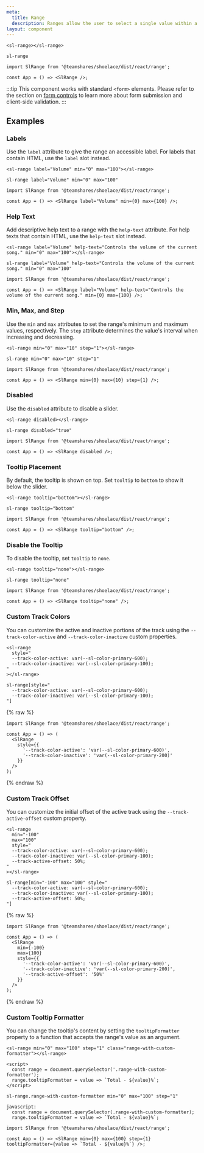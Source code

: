 ```yaml
---
meta:
  title: Range
  description: Ranges allow the user to select a single value within a given range using a slider.
layout: component
---
```


```html:preview
<sl-range></sl-range>
```

```pug:slim
sl-range
```

```jsx:react
import SlRange from '@teamshares/shoelace/dist/react/range';

const App = () => <SlRange />;
```

:::tip
This component works with standard `<form>` elements. Please refer to the section on [form controls](/getting-started/form-controls) to learn more about form submission and client-side validation.
:::

## Examples

### Labels

Use the `label` attribute to give the range an accessible label. For labels that contain HTML, use the `label` slot instead.

```html:preview
<sl-range label="Volume" min="0" max="100"></sl-range>
```

```pug:slim
sl-range label="Volume" min="0" max="100"
```

```jsx:react
import SlRange from '@teamshares/shoelace/dist/react/range';

const App = () => <SlRange label="Volume" min={0} max={100} />;
```

### Help Text

Add descriptive help text to a range with the `help-text` attribute. For help texts that contain HTML, use the `help-text` slot instead.

```html:preview
<sl-range label="Volume" help-text="Controls the volume of the current song." min="0" max="100"></sl-range>
```

```pug:slim
sl-range label="Volume" help-text="Controls the volume of the current song." min="0" max="100"
```

```jsx:react
import SlRange from '@teamshares/shoelace/dist/react/range';

const App = () => <SlRange label="Volume" help-text="Controls the volume of the current song." min={0} max={100} />;
```

### Min, Max, and Step

Use the `min` and `max` attributes to set the range's minimum and maximum values, respectively. The `step` attribute determines the value's interval when increasing and decreasing.

```html:preview
<sl-range min="0" max="10" step="1"></sl-range>
```

```pug:slim
sl-range min="0" max="10" step="1"
```

```jsx:react
import SlRange from '@teamshares/shoelace/dist/react/range';

const App = () => <SlRange min={0} max={10} step={1} />;
```

### Disabled

Use the `disabled` attribute to disable a slider.

```html:preview
<sl-range disabled></sl-range>
```

```pug:slim
sl-range disabled="true"
```

```jsx:react
import SlRange from '@teamshares/shoelace/dist/react/range';

const App = () => <SlRange disabled />;
```

### Tooltip Placement

By default, the tooltip is shown on top. Set `tooltip` to `bottom` to show it below the slider.

```html:preview
<sl-range tooltip="bottom"></sl-range>
```

```pug:slim
sl-range tooltip="bottom"
```

```jsx:react
import SlRange from '@teamshares/shoelace/dist/react/range';

const App = () => <SlRange tooltip="bottom" />;
```

### Disable the Tooltip

To disable the tooltip, set `tooltip` to `none`.

```html:preview
<sl-range tooltip="none"></sl-range>
```

```pug:slim
sl-range tooltip="none"
```

```jsx:react
import SlRange from '@teamshares/shoelace/dist/react/range';

const App = () => <SlRange tooltip="none" />;
```

### Custom Track Colors

You can customize the active and inactive portions of the track using the `--track-color-active` and `--track-color-inactive` custom properties.

```html:preview
<sl-range
  style="
  --track-color-active: var(--sl-color-primary-600);
  --track-color-inactive: var(--sl-color-primary-100);
"
></sl-range>
```

```pug:slim
sl-range[style="
  --track-color-active: var(--sl-color-primary-600);
  --track-color-inactive: var(--sl-color-primary-100);
"]
```

{% raw %}

```jsx:react
import SlRange from '@teamshares/shoelace/dist/react/range';

const App = () => (
  <SlRange
    style={{
      '--track-color-active': 'var(--sl-color-primary-600)',
      '--track-color-inactive': 'var(--sl-color-primary-200)'
    }}
  />
);
```

{% endraw %}

### Custom Track Offset

You can customize the initial offset of the active track using the `--track-active-offset` custom property.

```html:preview
<sl-range
  min="-100"
  max="100"
  style="
  --track-color-active: var(--sl-color-primary-600);
  --track-color-inactive: var(--sl-color-primary-100);
  --track-active-offset: 50%;
"
></sl-range>
```

```pug:slim
sl-range[min="-100" max="100" style="
  --track-color-active: var(--sl-color-primary-600);
  --track-color-inactive: var(--sl-color-primary-100);
  --track-active-offset: 50%;
"]
```

{% raw %}

```jsx:react
import SlRange from '@teamshares/shoelace/dist/react/range';

const App = () => (
  <SlRange
    min={-100}
    max={100}
    style={{
      '--track-color-active': 'var(--sl-color-primary-600)',
      '--track-color-inactive': 'var(--sl-color-primary-200)',
      '--track-active-offset': '50%'
    }}
  />
);
```

{% endraw %}

### Custom Tooltip Formatter

You can change the tooltip's content by setting the `tooltipFormatter` property to a function that accepts the range's value as an argument.

```html:preview
<sl-range min="0" max="100" step="1" class="range-with-custom-formatter"></sl-range>

<script>
  const range = document.querySelector('.range-with-custom-formatter');
  range.tooltipFormatter = value => `Total - ${value}%`;
</script>
```

```pug:slim
sl-range.range-with-custom-formatter min="0" max="100" step="1"

javascript:
  const range = document.querySelector(.range-with-custom-formatter);
  range.tooltipFormatter = value => `Total - ${value}%`;
```

```jsx:react
import SlRange from '@teamshares/shoelace/dist/react/range';

const App = () => <SlRange min={0} max={100} step={1} tooltipFormatter={value => `Total - ${value}%`} />;
```
